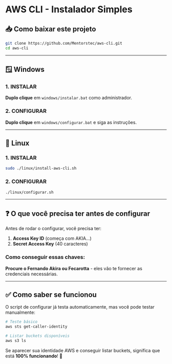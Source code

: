 # AWS CLI - Instalador Simples

## 📥 Como baixar este projeto

```bash
git clone https://github.com/Mentorstec/aws-cli.git
cd aws-cli
```

---

## 🪟 Windows

### 1. INSTALAR
**Duplo clique** em `windows/instalar.bat` como administrador.

### 2. CONFIGURAR  
**Duplo clique** em `windows/configurar.bat` e siga as instruções.

---

## 🐧 Linux

### 1. INSTALAR
```bash
sudo ./linux/install-aws-cli.sh
```

### 2. CONFIGURAR
```bash
./linux/configurar.sh
```

---

## ❓ O que você precisa ter antes de configurar

Antes de rodar o configurar, você precisa ter:

1. **Access Key ID** (começa com AKIA...)
2. **Secret Access Key** (40 caracteres)

### Como conseguir essas chaves:
**Procure o Fernando Akira ou Fecarotta** - eles vão te fornecer as credenciais necessárias.

---

## ✅ Como saber se funcionou

O script de configurar já testa automaticamente, mas você pode testar manualmente:

```bash
# Teste básico
aws sts get-caller-identity

# Listar buckets disponíveis
aws s3 ls
```

Se aparecer sua identidade AWS e conseguir listar buckets, significa que está **100% funcionando**! 🎉
